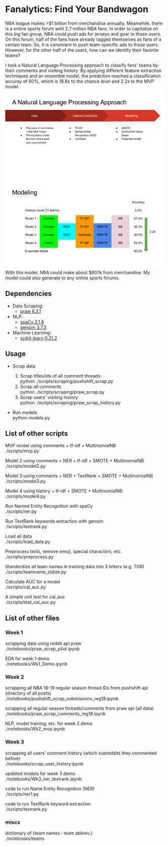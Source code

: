 # **Fanalytics: Find Your Bandwagon**

NBA league makes >$1 billion from merchandise annually. Meanwhile, there is a online sports forum wiht 2.7 million NBA fans. In order to capitalize on this big fan group, NBA could push ads for jerseys and gear to those users. On this forum, half of the fans have already tagged themselves as fans of a certain team. So, it is convinient to push team-specific ads to those users. However, for the other half of the users, how can we identify their favorite teams?  

I took a Natural Language Processing approach to classify fans' teams by their comments and visiting history. By applying different feature extraction techniques and an ensemble model, the prediction reached a classificaiton accuray of 60%, which is 18.8x to the chance level and 2.2x to the MVP model.   
![approach](https://github.com/bearsun/insight_code/raw/master/figures/approach.png)
![performance](https://github.com/bearsun/insight_code/raw/master/figures/performance.png)
With this model, NBA could make about $607k from merchandise. My model could also generate to any online sports forums.  

## Dependencies
* Data Scraping:
  * [praw 6.3.1](https://praw.readthedocs.io/en/latest/)
* NLP:
  * [spaCy 2.1.8](https://spacy.io/)
  * [gensim 3.7.3](https://radimrehurek.com/gensim/)
* Machine Learning:
  * [scikit-learn 0.21.2](https://scikit-learn.org/stable/)

## Usage
* Scrap data
  1. Scrap titles/ids of all comment threads:  
    python ./scripts/scraping/pushshift_scrap.py
  2. Scrap all comments  
    python ./scripts/scraping/praw_scrap.py
  3. Scrap users' visiting history  
    python ./scripts/scraping/praw_scrap_history.py

* Run models  
  python models.py

## List of other scripts
MVP model using comments + tf-idf + MultinomialNB  
./scripts/mvp.py  

Model 2 using comments + NER + tf-idf + SMOTE + MultinomialNB  
./scripts/model2.py  

Model 3 using comments + NER + TextRank + SMOTE + MultinomialNB  
./scripts/model3.py  

Model 4 using history + tf-idf + SMOTE + MultinomialNB  
./scripts/model4.py  

Run Named Entity Recognition with spaCy  
./scripts/ner.py  

Run TextRank keywords extraction with gensim  
./scripts/textrank.py  

Load all data  
./scripts/load_data.py  

Preprocess texts, remove emoji, special charactors, etc.  
./scripts/preprocess.py  

Standerdize all team names in training data into 3 letters (e.g. TOR)  
./scripts/teamname_stdize.py  

Calculate AUC for a model  
./scripts/cal_auc.py  

A simple unit test for cal_auc  
./scripts/test_cal_auc.py  

## List of other files

### Week 1

scrapping data using reddit api praw  
./notebooks/praw_scrap_pilot.ipynb  

EDA for week 1 demo  
./notebooks/Wk1_Demo.ipynb  

### Week 2

scrapping all NBA 18-19 regular season thread IDs from pushshift api (directory of all posts)  
./notebooks/pushshift_scrap_submissions_reg18.ipynb  

scrapping all regular season threads/comments from praw api (all data)  
./notebooks/praw_scrap_comments_reg18.ipynb  

NLP, model training, etc. for week 2 demo  
./notebooks/Wk2_mvp.ipynb  

### Week 3
scrapping all users' comment history (which subreddits they commented before)  
./notebooks/scrap_user_history.ipynb  

updated models for week 3 demo  
./notebooks/Wk3_ner_textrank.ipynb  

code to run Name Entity Recognition (NER)  
./scripts/ner1.py  

code to run TextRank keyword extraction  
./scripts/textrank.py  

### miscs

dictionary of {team names : team abbrev.}  
./notebooks/teams
